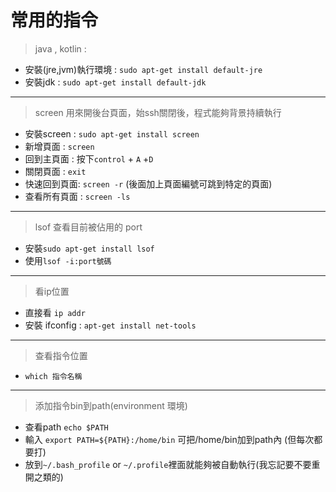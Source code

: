 # 常用的指令
>java , kotlin :
*  安裝(jre,jvm)執行環境 : `sudo apt-get install default-jre`
*  安裝jdk : `sudo apt-get install default-jdk`

---
> screen 用來開後台頁面，始ssh關閉後，程式能夠背景持續執行
* 安裝screen : `sudo apt-get install screen`
* 新增頁面 : `screen`
* 回到主頁面 : 按下`control` + `A` +`D`
* 關閉頁面 : `exit`
* 快速回到頁面: `screen -r` (後面加上頁面編號可跳到特定的頁面)
* 查看所有頁面 : `screen -ls`

---
> lsof 查看目前被佔用的 port 
* 安裝`sudo apt-get install lsof`
* 使用`lsof -i:port號碼`

---
> 看ip位置
* 直接看 `ip addr`
* 安裝 ifconfig : `apt-get install net-tools`

---
> 查看指令位置
* `which 指令名稱`

---
> 添加指令bin到path(environment 環境)
* 查看path `echo $PATH`
* 輸入 `export PATH=${PATH}:/home/bin` 可把/home/bin加到path內 (但每次都要打)
* 放到`~/.bash_profile` or `~/.profile`裡面就能夠被自動執行(我忘記要不要重開之類的)
